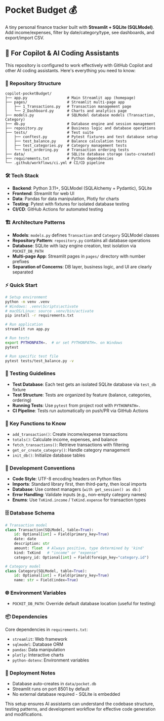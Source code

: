 # Pocket Budget 💰

A tiny personal finance tracker built with **Streamlit + SQLite (SQLModel)**.
Add income/expenses, filter by date/category/type, see dashboards, and export/import CSV.

## 🤖 For Copilot & AI Coding Assistants

This repository is configured to work effectively with GitHub Copilot and other AI coding assistants. Here's everything you need to know:

### 📁 Repository Structure
```
copilot-pocketBudget/
├── app.py                  # Main Streamlit app (homepage)
├── pages/                  # Streamlit multi-page app
│   ├── 1_Transactions.py   # Transaction management page
│   └── 2_Dashboard.py      # Charts and analytics page
├── models.py               # SQLModel database models (Transaction, Category)
├── db.py                   # Database engine and session management
├── repository.py           # Business logic and database operations
├── tests/                  # Test suite
│   ├── conftest.py         # Pytest fixtures and test database setup
│   ├── test_balance.py     # Balance calculation tests
│   ├── test_categories.py  # Category management tests
│   └── test_ordering.py    # Transaction ordering tests
├── data/                   # SQLite database storage (auto-created)
├── requirements.txt        # Python dependencies
└── .github/workflows/ci.yml # CI/CD pipeline
```

### 🛠 Tech Stack
- **Backend**: Python 3.11+, SQLModel (SQLAlchemy + Pydantic), SQLite
- **Frontend**: Streamlit for web UI
- **Data**: Pandas for data manipulation, Plotly for charts
- **Testing**: Pytest with fixtures for isolated database testing
- **CI/CD**: GitHub Actions for automated testing

### 🏗 Architecture Patterns
- **Models**: `models.py` defines `Transaction` and `Category` SQLModel classes
- **Repository Pattern**: `repository.py` contains all database operations
- **Database**: SQLite with lazy engine creation, test isolation via `POCKET_DB_PATH`
- **Multi-page App**: Streamlit pages in `pages/` directory with number prefixes
- **Separation of Concerns**: DB layer, business logic, and UI are clearly separated

### ⚡ Quick Start

```bash
# Setup environment
python -m venv .venv
# Windows: .venv\Scripts\activate
# macOS/Linux: source .venv/bin/activate
pip install -r requirements.txt

# Run application
streamlit run app.py

# Run tests
export PYTHONPATH=.  # or set PYTHONPATH=. on Windows
pytest

# Run specific test file
pytest tests/test_balance.py -v
```

### 🧪 Testing Guidelines
- **Test Database**: Each test gets an isolated SQLite database via `test_db` fixture
- **Test Structure**: Tests are organized by feature (balance, categories, ordering)
- **Running Tests**: Use `pytest` from project root with `PYTHONPATH=.`
- **CI Pipeline**: Tests run automatically on push/PR via GitHub Actions

### 🎯 Key Functions to Know
- `add_transaction()`: Create income/expense transactions
- `totals()`: Calculate income, expenses, and balance
- `fetch_transactions()`: Retrieve transactions with filtering
- `get_or_create_category()`: Handle category management
- `init_db()`: Initialize database tables

### 🔧 Development Conventions
- **Code Style**: UTF-8 encoding headers on Python files
- **Imports**: Standard library first, then third-party, then local imports  
- **Database**: Use context managers (`with get_session() as db:`)
- **Error Handling**: Validate inputs (e.g., non-empty category names)
- **Enums**: Use `TxKind.income` / `TxKind.expense` for transaction types

### 🗄 Database Schema
```python
# Transaction model
class Transaction(SQLModel, table=True):
    id: Optional[int] = Field(primary_key=True)
    date: date
    description: str
    amount: float  # Always positive, type determined by 'kind'
    kind: TxKind   # "income" or "expense"
    category_id: Optional[int] = Field(foreign_key="category.id")

# Category model  
class Category(SQLModel, table=True):
    id: Optional[int] = Field(primary_key=True)
    name: str = Field(index=True)
```

### 🌐 Environment Variables
- `POCKET_DB_PATH`: Override default database location (useful for testing)

### 📦 Dependencies
Core dependencies in `requirements.txt`:
- `streamlit`: Web framework
- `sqlmodel`: Database ORM
- `pandas`: Data manipulation  
- `plotly`: Interactive charts
- `python-dotenv`: Environment variables

### 🚀 Deployment Notes
- Database auto-creates in `data/pocket.db`
- Streamlit runs on port 8501 by default
- No external database required - SQLite is embedded

This setup ensures AI assistants can understand the codebase structure, testing patterns, and development workflow for effective code generation and modifications.
